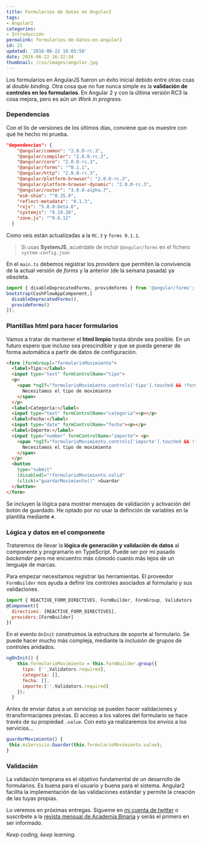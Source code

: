 ```yaml
---
title: Formularios de datos en Angular2
tags:  
- Angular2
categories:
- Introducción 
permalink: formularios-de-datos-en-angular2
id: 21
updated: '2016-06-22 18:05:58'
date: 2016-06-22 16:32:34
thumbnail: /css/images/angular.jpg
---
```


Los formularios en AngularJS fueron un éxito inicial debido entre otras coas al *double binding*. Otra cosa que no fue nunca simple es la **validación de controles en los formularios**. En Angular 2 y con la última versión RC3 la cosa mejora, pero es aún un *Work in progress.*
  
<!-- more -->

### Dependencias
Con el lío de versiones de los últimos días, conviene que os muestre con qué he hecho mi prueba.
```json
"dependencies": {
    "@angular/common": "2.0.0-rc.3",
    "@angular/compiler": "2.0.0-rc.3",
    "@angular/core": "2.0.0-rc.3",
    "@angular/forms": "^0.1.1",
    "@angular/http": "2.0.0-rc.3",
    "@angular/platform-browser": "2.0.0-rc.3",
    "@angular/platform-browser-dynamic": "2.0.0-rc.3",
    "@angular/router": "3.0.0-alpha.7",
    "es6-shim": "^0.35.0",
    "reflect-metadata": "0.1.3",
    "rxjs": "5.0.0-beta.6",
    "systemjs": "0.19.26",
    "zone.js": "^0.6.12"
  }
```

Como veis están actualizadas a la `RC.3` y `forms 0.1.1`.
> Si usas **SystemJS**, acuérdate de incluir `@angular/forms` en el fichero `system-config.json`

En el `main.ts` debemos registrar los *providers* que permiten la convivencia de la actual versión de *forms* y la anterior (de la semana pasada) ya obsoleta.

```javascript
import { disableDeprecatedForms, provideForms } from '@angular/forms';
bootstrap(CashFlowAppComponent,[
  disableDeprecatedForms(),
  provideForms()
]);
```

### Plantillas html para hacer formularios
Vamos a tratar de mantener el **html limpio** hasta dónde sea posible. En un futuro espero que incluso sea prescindible y que se pueda generar de forma automática a partir de datos de configuración.
```html
<form [formGroup]="formularioMovimiento">
  <label>Tipo:</label>
  <input type="text" formControlName="tipo">
  <p>
    <span *ngIf="formularioMovimiento.controls['tipo'].touched && !formularioMovimiento.controls['tipo'].valid">
      Necesitamos el tipo de movimiento
    </span>
  </p>
  <label>Categoría:</label>
  <input type="text" formControlName="categoria"><p></p>
  <label>Fecha:</label>
  <input type="date" formControlName="fecha"><p></p>
  <label>Importe:</label>
  <input type="number" formControlName="importe"> <p>
    <span *ngIf="formularioMovimiento.controls['importe'].touched && !formularioMovimiento.controls['importe'].valid">
      Necesitamos el tipo de movimiento
    </span>
  </p>
  <button 
    type="submit" 
    [disabled]="!formularioMovimiento.valid"
    (click)="guardarMovimiento()" >Guardar
  </button>
</form>
```

Se incluyen la lógica para mostrar mensajes de validación y activación del botón de guardado. He optado por no usar la definción de variables en la plantilla mediante `#`.

### Lógica y datos en el componente
Trataremos de llevar la **lógica de generación y validación de datos** al componente y programarlo en TypeScript. Puede ser por mi pasado *backender* pero me encuentro más cómodo cuanto más lejos de un lenguaje de marcas.
 
Para empezar necesitamos registrar las herramientas. El proveedor `FormBuilder` nos ayuda a definir los controles asociados al formulario y sus validaciones.

```javascript
import { REACTIVE_FORM_DIRECTIVES, FormBuilder, FormGroup, Validators  } from '@angular/forms';
@Component({
  directives: [REACTIVE_FORM_DIRECTIVES],
  providers:[FormBuilder]
})
```
En el evento `OnInit` construimos la estructura de soporte al formulario. Se puede hacer mucho más compleja, mediante la inclusión de grupos de controles anidados.

```javascript
ngOnInit() {
    this.formularioMovimiento = this.formBuilder.group({
      tipo: ['',Validators.required],
      categoria: [],
      fecha: [],
      importe:['',Validators.required]
    });
  }
```

Antes de enviar datos a un serviciop se pueden hacer validaciones y ttransformacipnes previas. El acceso a los valores del formulario se hace través de su propiedad `.value`. Con esto ya realizaremos los envíos a los servicios...

```javascript
guardarMovimiento() {       
 this.miServicio.Guardar(this.formularioMovimiento.value);
}
```
### Validación
La validación temprana es el objetivo fundamental de un desarrollo de formularios. Es buena para el usuario y buena para el sistema. Angular2 facilita la implementación de las validaciones estándar y permite la creación de las tuyas propias.

Lo veremos en próximas entregas. Sígueme en [mi cuenta de twitter](https://twitter.com/albertobasalo) o suscríbete a la [revista mensual de Academia Binaria](http://academia-binaria.us4.list-manage.com/subscribe?u=c8ad2d2e7d02c26e32ce4cded&amp;id=b67e4d2339) y serás el primero en ser informado.

*Keep coding, keep learning.*

